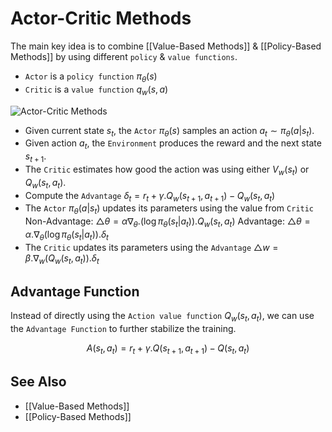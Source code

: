 # Actor-Critic Methods

The main key idea is to combine [[Value-Based Methods]] & [[Policy-Based Methods]] by using different `policy` & `value functions`.

- `Actor` is a `policy function` $\pi_{\theta}(s)$
- `Critic` is a `value function` $q_{w}(s, a)$

![Actor-Critic Methods](https://media.geeksforgeeks.org/wp-content/uploads/20250224190459513673/Actor-Critic-Method.webp)

- Given current state $s_{t}$, the `Actor` $\pi_{\theta}(s)$ samples an action $a_{t} \sim \pi_{\theta}(a | s_{t})$.
- Given action $a_{t}$, the `Environment` produces the reward  and the next state $s_{t+1}$.
- The `Critic` estimates how good the action was using either $V_{w}(s_{t})$ or $Q_{w}(s_{t}, a_{t})$.
- Compute the `Advantage`
  $\delta_{t} = r_{t} + \gamma.Q_{w}(s_{t+1}, a_{t+1}) - Q_{w}(s_{t}, a_{t})$
- The `Actor` $\pi_{\theta}(a|s_{t})$ updates its parameters using the value from `Critic`
  Non-Advantage: $\triangle\theta = \alpha\nabla_{\theta}.(\log \pi_{\theta} (s_{t}|a_{t})) . Q_{w}(s_{t}, a_{t})$
  Advantage: $\triangle\theta = \alpha.\nabla_{\theta}(\log \pi_{\theta} (s_{t}|a_{t})) . \delta_{t}$
- The `Critic` updates its parameters using the `Advantage`
  $\triangle w = \beta. \nabla_{w}(Q_{w}(s_{t}, a_{t})).\delta_{t}$

## Advantage Function
Instead of directly using the `Action value function` $Q_{w}(s_{t}, a_{t})$, we can use the `Advantage Function` to further stabilize the training.

$$
A(s_{t}, a_{t}) = r_{t} + \gamma.Q(s_{t+1}, a_{t+1}) - Q(s_{t}, a_{t})
$$

## See Also
- [[Value-Based Methods]]
- [[Policy-Based Methods]]
